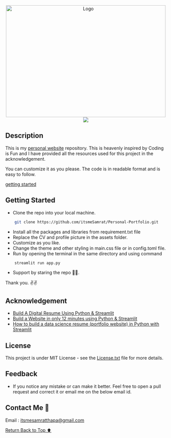<div align="center">
    <a href="https://github.com/itsmeSamrat" target="_blank">
        <img src="https://images.unsplash.com/photo-1502945015378-0e284ca1a5be?ixlib=rb-4.0.3&ixid=MnwxMjA3fDB8MHxwaG90by1wYWdlfHx8fGVufDB8fHx8&auto=format&fit=crop&w=1470&q=80" 
        alt="Logo" width="500" height="350">
    </a>
</div>

<div align="center">
<img src="https://readme-typing-svg.demolab.com?font=Fira+Code&duration=2000&pause=3000&center=true&vCenter=true&width=435&lines=Personal+Portfolio">
</div>

## Description

This is my [personal website](https://samrat.streamlit.app/) repository. This is heavenly inspired by Coding is Fun and I have provided all the resources used for this project in the acknowledgement.

You can customize it as you please. The code is in readable format and is easy to follow.

[getting started](#getting-started)

## Getting Started

- Clone the repo into your local machine.

```bash
    git clone https://github.com/itsmeSamrat/Personal-Portfolio.git
```

- Install all the packages and libraries from requirement.txt file
- Replace the CV and profile picture in the assets folder.
- Customize as you like.
- Change the theme and other styling in main.css file or in config.toml file.
- Run by opening the terminal in the same directory and using command

```bash
    streamlit run app.py
```

- Support by staring the repo 🙂😁.

Thank you. ✌✌

## Acknowledgement

- [Build A Digital Resume Using Python & Streamlit](https://www.youtube.com/watch?v=BXAeMICmUSQ&t=444s)
- [Build a Website in only 12 minutes using Python & Streamlit](https://www.youtube.com/watch?v=VqgUkExPvLY&t=65s)
- [How to build a data science resume (portfolio website) in Python with Streamlit](https://www.youtube.com/watch?v=evnNNGWETtg)

## License

This project is under MIT License - see the [License.txt](https://github.com/itsmeSamrat/Personal-Portfolio/blob/main/license.txt) file for more details.

## Feedback

- If you notice any mistake or can make it better. Feel free to open a pull request and correct it or email me on the below email id.

## Contact Me 📨

Email : [itsmesamratthapa@gmail.com](mailto:itsmesamratthapa@gmail.com)

<!-- Back to the top -->

[Return Back to Top ⬆️](#getting-started)

